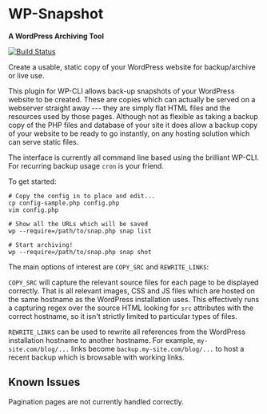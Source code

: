 # WP-Snapshot

**A WordPress Archiving Tool**

[![Build Status](https://travis-ci.org/mfalkus/wp-snapshot.svg?branch=master)](https://travis-ci.org/mfalkus/wp-snapshot)

Create a usable, static copy of your WordPress website for backup/archive or
live use.

This plugin for WP-CLI allows back-up snapshots of your WordPress website to
be created. These are copies which can actually be served on a webserver
straight away --- they are simply flat HTML files and the resources used by
those pages.  Although not as flexible as taking a backup copy of the PHP files
and database of your site it does allow a backup copy of your website to be
ready to go instantly, on any hosting solution which can serve static files.

The interface is currently all command line based using the brilliant WP-CLI.
For recurring backup usage `cron` is your friend.

To get started:

    # Copy the config in to place and edit...
    cp config-sample.php config.php
    vim config.php

    # Show all the URLs which will be saved
    wp --require=/path/to/snap.php snap list

    # Start archiving!
    wp --require=/path/to/snap.php snap shot

The main options of interest are `COPY_SRC` and `REWRITE_LINKS`:

`COPY_SRC` will capture the relevant source files for each page to be displayed
correctly. That is all relevant images, CSS and JS files which are hosted on
the same hostname as the WordPress installation uses. This
effectively runs a capturing regex over the source HTML looking for `src`
attributes with the correct hostname, so it isn't strictly limited to
particular types of files.

`REWRITE_LINKS` can be used to rewrite all references from the WordPress
installation hostname to another hostname. For example, `my-site.com/blog/...`
links become `backup.my-site.com/blog/...` to host a recent backup which is
browsable with working links.


## Known Issues

Pagination pages are not currently handled correctly.
